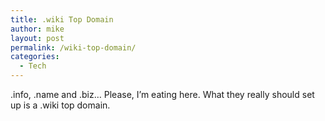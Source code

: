 ```yaml
---
title: .wiki Top Domain
author: mike
layout: post
permalink: /wiki-top-domain/
categories:
  - Tech
---
```

.info, .name and .biz&#8230; Please, I&#8217;m eating here. What they really should set up is a .wiki top domain.